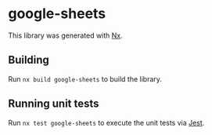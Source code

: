 # google-sheets

This library was generated with [Nx](https://nx.dev).

## Building

Run `nx build google-sheets` to build the library.

## Running unit tests

Run `nx test google-sheets` to execute the unit tests via [Jest](https://jestjs.io).
